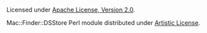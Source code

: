 Licensed under [Apache License, Version 2.0](http://www.apache.org/licenses/LICENSE-2.0).

Mac::Finder::DSStore Perl module distributed under [Artistic License](http://dev.perl.org/licenses/).